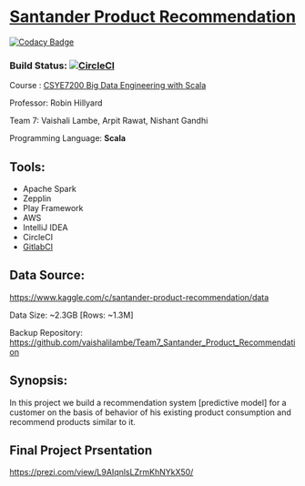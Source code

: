 # [Santander Product Recommendation](https://www.kaggle.com/c/santander-product-recommendation/data)
[![Codacy Badge](https://api.codacy.com/project/badge/Grade/27ca05a3535f41ffb4f83b1bb300a688)](https://app.codacy.com/app/lambe.v/Team7_Santander_Product_Recommendation?utm_source=github.com&utm_medium=referral&utm_content=vaishalilambe/Team7_Santander_Product_Recommendation&utm_campaign=badger)
### Build Status: [![CircleCI](https://circleci.com/gh/vaishalilambe/Team7_Santander_Product_Recommendation.svg?style=svg)](https://circleci.com/gh/vaishalilambe/Team7_Santander_Product_Recommendation)

Course : [CSYE7200 Big Data Engineering with Scala](https://www.coursicle.com/neu/courses/CSYE/7200/)

Professor: Robin Hillyard

Team 7: Vaishali Lambe, Arpit Rawat, Nishant Gandhi

Programming Language: **Scala**

## Tools: 
 - Apache Spark
 - Zepplin
 - Play Framework
 - AWS
 - IntelliJ IDEA
 - CircleCI
 - [GitlabCI](https://gitlab.com/nishantgandhi99/Team_7_Santander_Product_Recommendation) 

## Data Source: 

https://www.kaggle.com/c/santander-product-recommendation/data

Data Size: ~2.3GB [Rows: ~1.3M]

Backup Repository: https://github.com/vaishalilambe/Team7_Santander_Product_Recommendation

## Synopsis:

In this project we build a recommendation system [predictive model] for a customer on the basis of behavior of his existing product consumption and recommend products similar to it.

## Final Project Prsentation

https://prezi.com/view/L9AIqnlsLZrmKhNYkX50/